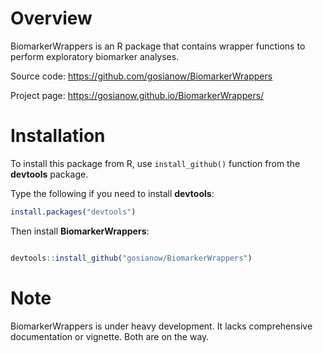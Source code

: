 


# Overview

BiomarkerWrappers is an R package that contains wrapper functions to perform exploratory biomarker analyses.

Source code: https://github.com/gosianow/BiomarkerWrappers

Project page: https://gosianow.github.io/BiomarkerWrappers/



# Installation

To install this package from R, use `install_github()` function from the **devtools** package.

Type the following if you need to install **devtools**:

``` r
install.packages("devtools")

```



Then install **BiomarkerWrappers**:

``` r

devtools::install_github("gosianow/BiomarkerWrappers")

```


# Note 

BiomarkerWrappers is under heavy development. It lacks comprehensive documentation or vignette. Both are on the way. 
